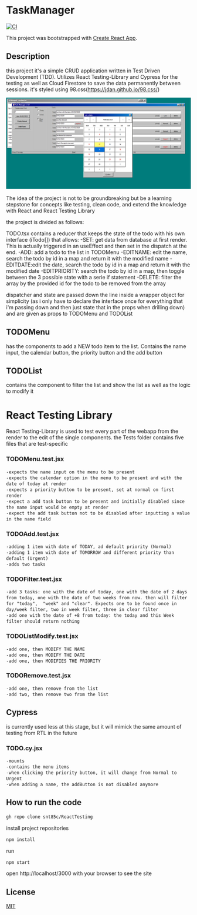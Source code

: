 # TaskManager
[![CI](https://github.com/snt85c/ReactTesting/actions/workflows/main.yml/badge.svg?branch=main)](https://github.com/snt85c/ReactTesting/actions/workflows/main.yml)

This project was bootstrapped with [Create React App](https://github.com/facebook/create-react-app).

## Description

this project it's a simple CRUD application written in Test Driven Development (TDD). Utilizes React Testing-Library and Cypress for the testing as well as Cloud Firestore to save the data permanently between sessions.
it's styled using 98.css(https://jdan.github.io/98.css/)

![alt text](readmeimg.png)

The idea of the project is not to be groundbreaking but be a learning stepstone for concepts like testing, clean code, and extend the knowledge with React and React Testing Library

the project is divided as follows:

TODO.tsx contains a reducer that keeps the state of the todo with his own interface (iTodo[]) that allows:
    -SET: get data from database at first render. This is actually triggered in an useEffect and then set in the dispatch at the end.
    -ADD: add a todo to the list in TODOMenu
    -EDITNAME: edit the name, search the todo by id in a map and return it with the modified name
    -EDITDATE:edit the date, search the todo by id in a map and return it with the modified date
    -EDITPRIORITY: search the todo by id in a map, then toggle between the 3 possible state with a serie if statement
    -DELETE: filter the array by the provided id for the todo to be removed from the array

dispatcher and state are passed down the line inside a wrapper object for simplicity (as i only have to declare the interface once for everything that i'm passing down and then just state that in the props when drilling down) and are given as props to TODOMenu and TODOList

## TODOMenu
has the components to add a NEW todo item to the list. Contains the name input, the calendar button, the priority button and the add button

## TODOList
contains the component to filter the list and show the list as well as the logic to modify it

# React Testing Library
React Testing-Library is used to test every part of the webapp from the render to the edit of the single components. the Tests folder contains five files that are test-specific 

### TODOMenu.test.jsx

    -expects the name input on the menu to be present
    -expects the calendar option in the menu to be present and with the date of today at render
    -expects a priority button to be present, set at normal on first render
    -expect a add task button to be present and initially disabled since the name input would be empty at render
    -expect the add task button not to be disabled after inputting a value in the name field

### TODOAdd.test.jsx

    -adding 1 item with date of TODAY, ad default priority (Normal)
    -adding 1 item with date of TOMORROW and different priority than default (Urgent) 
    -adds two tasks

### TODOFilter.test.jsx

    -add 3 tasks: one with the date of today, one with the date of 2 days from today, one with the date of two weeks from now. then will filter for "today",  "week" and "clear". Expects one to be found once in day/week filter, two in week filter, three in clear filter
    -add one with the date of +8 from today: the today and this Week filter should return nothing 

### TODOListModify.test.jsx

    -add one, then MODIFY THE NAME
    -add one, then MODIFY THE DATE
    -add one, then MODIFIES THE PRIORITY

### TODORemove.test.jsx

    -add one, then remove from the list
    -add two, then remove two from the list

## Cypress
is currently used less at this stage, but it will mimick the same amount of testing from RTL in the future

### TODO.cy.jsx

    -mounts
    -contains the menu items
    -when clicking the priority button, it will change from Normal to Urgent
    -when adding a name, the addButton is not disabled anymore

## How to run the code
 
 ```bash
gh repo clone snt85c/ReactTesting
```

install project repositories 

 ```bash
npm install
```

run

```bash
npm start
```

open http://localhost/3000 with your browser to see the site

## License

[MIT](https://choosealicense.com/licenses/mit/)

